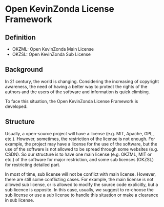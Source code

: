 # Open KevinZonda License Framework

## Definition

- OKZML: Open KevinZonda Main License
- OKZSL: Open KevinZonda Sub License

## Background

In 21 century, the world is changing. Considering the increasing of copyright awareness, the need of having a better way to protect the rights of the authors and the users of the software and information is quick climbing.

To face this situation, the Open KevinZonda License Framework is developed.

## Structure

Usually, a open-source project will have a license (e.g. MIT, Apache, GPL, etc.). However, sometimes, the restriction of the license is not enough. For example, the project may have a license for the use of the software, but the use of the software is not allowed to be spread through some websites (e.g. CSDN). So our structure is to have one main license (e.g. OKZML, MIT or etc.) of the software for major restriction, and some sub licenses (OKZSL) for restricting detailed part.

In most of time, sub license will not be conflict with main license. However, there are still some conflicting cases. For example, the main license is not allowed sub license, or  is allowed to modify the source code explicitly, but a sub licence is opposite. In this case, usually, we suggest to re-choose the sub license or use a sub license to handle this situation or make a clearance in sub license.